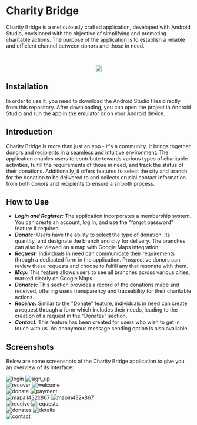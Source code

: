 # Charity Bridge
Charity Bridge is a meticulously crafted application, developed with Android Studio, envisioned with the objective of simplifying and promoting charitable actions. The purpose of the application is to establish a reliable and efficient channel between donors and those in need.

<br>
<p align="center"><img src="https://github.com/ErayBD/charitybridge/assets/71061070/309a99b5-df73-4f09-9957-d298188bb9ef"></p>

## Installation
In order to use it, you need to download the Android Studio files directly from this repository. After downloading, you can open the project in Android Studio and run the app in the emulator or on your Android device.

## Introduction
Charity Bridge is more than just an app - it's a community. It brings together donors and recipients in a seamless and intuitive environment. The application enables users to contribute towards various types of charitable activities, fulfill the requirements of those in need, and track the status of their donations. Additionally, it offers features to select the city and branch for the donation to be delivered to and collects crucial contact information from both donors and recipients to ensure a smooth process.

## How to Use
* ***Login and Register:*** The application incorporates a membership system. You can create an account, log in, and use the "forgot password" feature if required.
* ***Donate:*** Users have the ability to select the type of donation, its quantity, and designate the branch and city for delivery. The branches can also be viewed on a map with Google Maps integration.
* ***Request:*** Individuals in need can communicate their requirements through a dedicated form in the application. Prospective donors can review these requests and choose to fulfill any that resonate with them.
* ***Map:*** This feature allows users to see all branches across various cities, marked clearly on Google Maps.
* ***Donates:*** This section provides a record of the donations made and received, offering users transparency and traceability for their charitable actions.
* ***Receive:*** Similar to the "Donate" feature, individuals in need can create a request through a form which includes their needs, leading to the creation of a request in the "Donates" section.
* ***Contact:*** This feature has been created for users who wish to get in touch with us. An anonymous message sending option is also available.

## Screenshots
Below are some screenshots of the Charity Bridge application to give you an overview of its interface:


![login](https://github.com/ErayBD/charitybridge/assets/71061070/0efa15a8-ec63-4a4b-bc91-1cf65c245512)
![sign_up](https://github.com/ErayBD/charitybridge/assets/71061070/3350e583-c52f-454b-aaaa-fa03d50d294c)
<br>
![recover](https://github.com/ErayBD/charitybridge/assets/71061070/4028c1b7-0954-4f34-b7d0-d41879c39d35)
![welcome](https://github.com/ErayBD/charitybridge/assets/71061070/082a5e40-d5e2-4037-af0e-bb5258b35743)
<br>
![donate](https://github.com/ErayBD/charitybridge/assets/71061070/42d5acc2-f83c-4880-b071-e8aeb0c990ac)
![payment](https://github.com/ErayBD/charitybridge/assets/71061070/4b11a86a-8521-4535-99eb-76f8d0e6a1cd)
<br>
![mapall432x867](https://github.com/ErayBD/charitybridge/assets/71061070/be7d48eb-fadc-4bdf-aa90-4872cad67873)
![mapin432x867](https://github.com/ErayBD/charitybridge/assets/71061070/dee9509d-bb83-4421-9182-28cc19507fc0)
<br>
![receive](https://github.com/ErayBD/charitybridge/assets/71061070/bb27cd90-05d3-49d1-9ded-73b6d576c69d)
![requests](https://github.com/ErayBD/charitybridge/assets/71061070/0650359a-5fe1-4793-a6c0-24be9e92c679)
<br>
![donates](https://github.com/ErayBD/charitybridge/assets/71061070/56b6bc71-d71d-4772-9829-7d9a76557b86)
![details](https://github.com/ErayBD/charitybridge/assets/71061070/d1d0d976-0ee3-4d43-811a-a3f5dc5e64a5)
<br>
![contact](https://github.com/ErayBD/charitybridge/assets/71061070/27bf7aea-df5e-4e41-8970-4f4a7f21bc97)








